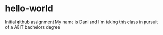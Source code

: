 # hello-world
Initial github assignment
My name is Dani and I'm taking this class in pursuit of a ABIT bachelors degree
